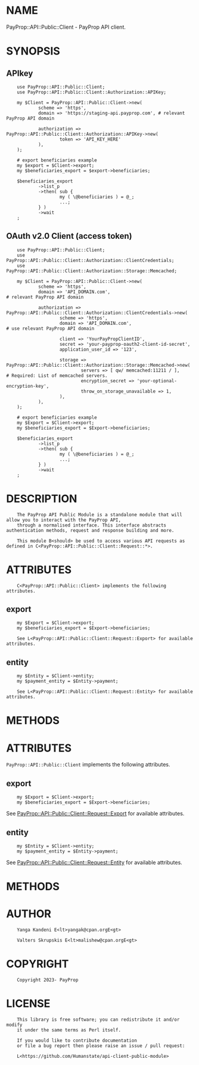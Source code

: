 # NAME

PayProp::API::Public::Client - PayProp API client.

# SYNOPSIS

## APIkey

        use PayProp::API::Public::Client;
        use PayProp::API::Public::Client::Authorization::APIKey;

        my $Client = PayProp::API::Public::Client->new(
                scheme => 'https',
                domain => 'https://staging-api.payprop.com', # relevant PayProp API domain

                authorization => PayProp::API::Public::Client::Authorization::APIKey->new(
                        token => 'API_KEY_HERE'
                ),
        );

        # export beneficiaries example
        my $export = $Client->export;
        my $beneficiaries_export = $export->beneficiaries;

        $beneficiaries_export
                ->list_p
                ->then( sub {
                        my ( \@beneficiaries ) = @_;
                        ...;
                } )
                ->wait
        ;

## OAuth v2.0 Client (access token)

        use PayProp::API::Public::Client;
        use PayProp::API::Public::Client::Authorization::ClientCredentials;
        use PayProp::API::Public::Client::Authorization::Storage::Memcached;

        my $Client = PayProp::API::Public::Client->new(
                scheme => 'https',
                domain => 'API_DOMAIN.com',                                                        # relevant PayProp API domain

                authorization => PayProp::API::Public::Client::Authorization::ClientCredentials->new(
                        scheme => 'https',
                        domain => 'API_DOMAIN.com',                                                     # use relevant PayProp API domain

                        client => 'YourPayPropClientID',
                        secret => 'your-payprop-oauth2-client-id-secret',
                        application_user_id => '123',

                        storage => PayProp::API::Public::Client::Authorization::Storage::Memcached->new(
                                servers => [ qw/ memcached:11211 / ],                                       # Required: List of memcached servers.
                                encryption_secret => 'your-optional-encryption-key',
                                throw_on_storage_unavailable => 1,
                        ),
                ),
        );

        # export beneficiaries example
        my $Export = $Client->export;
        my $beneficiaries_export = $Export->beneficiaries;

        $beneficiaries_export
                ->list_p
                ->then( sub {
                        my ( \@beneficiaries ) = @_;
                        ...;
                } )
                ->wait
        ;

# DESCRIPTION

        The PayProp API Public Module is a standalone module that will allow you to interact with the PayProp API,
        through a normalised interface. This interface abstracts authentication methods, request and response building and more.

        This module B<should> be used to access various API requests as defined in C<PayProp::API::Public::Client::Request::*>.

# ATTRIBUTES

        C<PayProp::API::Public::Client> implements the following attributes.

## export

        my $Export = $Client->export;
        my $beneficiaries_export = $Export->beneficiaries;

        See L<PayProp::API::Public::Client::Request::Export> for available attributes.

## entity

        my $Entity = $Client->entity;
        my $payment_entity = $Entity->payment;

        See L<PayProp::API::Public::Client::Request::Entity> for available attributes.

# METHODS

# ATTRIBUTES

`PayProp::API::Public::Client` implements the following attributes.

## export

        my $Export = $Client->export;
        my $beneficiaries_export = $Export->beneficiaries;

See [PayProp::API::Public::Client::Request::Export](https://metacpan.org/pod/PayProp%3A%3AAPI%3A%3APublic%3A%3AClient%3A%3ARequest%3A%3AExport) for available attributes.

## entity

        my $Entity = $Client->entity;
        my $payment_entity = $Entity->payment;

See [PayProp::API::Public::Client::Request::Entity](https://metacpan.org/pod/PayProp%3A%3AAPI%3A%3APublic%3A%3AClient%3A%3ARequest%3A%3AEntity) for available attributes.

# METHODS

# AUTHOR

        Yanga Kandeni E<lt>yangak@cpan.orgE<gt>

        Valters Skrupskis E<lt>malishew@cpan.orgE<gt>

# COPYRIGHT

        Copyright 2023- PayProp

# LICENSE

        This library is free software; you can redistribute it and/or modify
        it under the same terms as Perl itself.

        If you would like to contribute documentation
        or file a bug report then please raise an issue / pull request:

        L<https://github.com/Humanstate/api-client-public-module>
